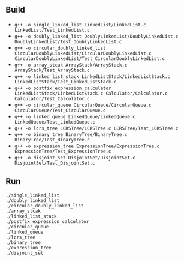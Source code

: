 ## Build
- `g++ -o single_linked_list LinkedList/LinkedList.c LinkedList/Test_LinkedList.c`
- `g++ -o doubly_linked_list DoublyLinkedList/DoublyLinkedList.c DoublyLinkedList/Test_DoublyLinkedList.c`
- `g++ -o circular_doubly_linked_list CircularDoublyLinkedList/CircularDoublyLinkedList.c CircularDoublyLinkedList/Test_CircularDoublyLinkedList.c`
- `g++ -o array_stcak ArrayStack/ArrayStack.c ArrayStack/Test_ArrayStack.c`
- `g++ -o linked_list_stack LinkedListStack/LinkedListStack.c LinkedListStack/Test_LinkedListStack.c`
- `g++ -o postfix_expression_calculator LinkedListStack/LinkedListStack.c Calculator/Calculator.c Calculator/Test_Calculator.c`
- `g++ -o circular_queue CircularQueue/CircularQueue.c CircularQueue/Test_CircularQueue.c`
- `g++ -o linked_queue LinkedQueue/LinkedQueue.c LinkedQueue/Test_LinkedQueue.c`
- `g++ -o lcrs_tree LCRSTree/LCRSTree.c LCRSTree/Test_LCRSTree.c`
- `g++ -o binary_tree BinaryTree/BinaryTree.c BinaryTree/Test_BinaryTree.c`
- `g++ -o expression_tree ExpressionTree/ExpressionTree.c ExpressionTree/Test_ExpressionTree.c`
- `g++ -o disjoint_set DisjointSet/DisjointSet.c DisjointSet/Test_DisjointSet.c`

## Run
`./single_linked_list`  
`./doubly_linked_list`  
`./circular_doubly_linked_list`  
`./array_stcak`  
`./linked_list_stack`  
`./postfix_expression_calculator`  
`./circular_queue`  
`./linked_queue`  
`./lcrs_tree`  
`./binary_tree`  
`./expression_tree`  
`./disjoint_set`  